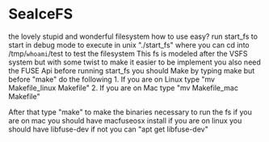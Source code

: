 # SeaIceFS
the lovely stupid and wonderful filesystem
how to use easy?
	run start_fs to start in debug mode to execute in unix "./start_fs"
where you can cd into /tmp/`whoami`/test to test the filesystem
This fs is modeled after the VSFS system but with some twist 
to make it easier to be implement
you also need the FUSE Api
before running start_fs you should Make by typing make
but before "make" do the following
	1. If you are on Linux type "mv Makefile_linux Makefile"
	2. If you are on Mac type "mv Makefile_mac Makefile"

After that type "make" to make the binaries necessary to run the fs
if you are on mac you should have macfuseosx install if you are on linux
you should have libfuse-dev if not you can "apt get libfuse-dev"